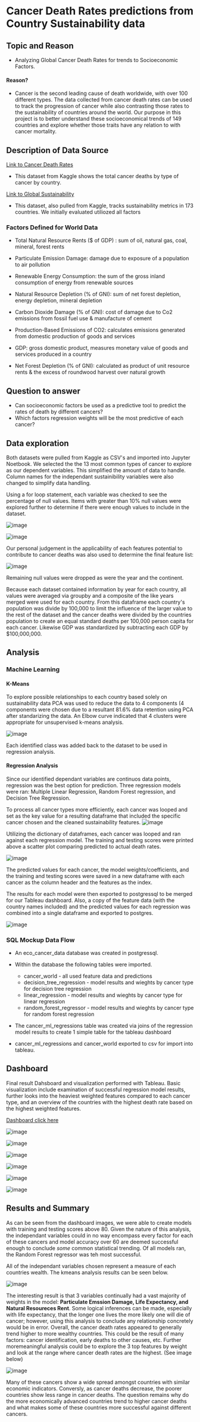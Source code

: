 # Cancer Death Rates predictions from Country Sustainability data

## Topic and Reason
- Analyzing Global Cancer Death Rates for trends to Socioeconomic Factors.
#### Reason?
- Cancer is the second leading cause of death worldwide, with over 100 different types. The data collected from cancer death rates can be used to track the progression of cancer while also contrasting those rates to the sustainability of countries around the world. Our purpose in this project is to better understand these socioeconomical trends of 149 countries and explore whether those traits have any relation to with cancer mortality. 

## Description of Data Source
[Link to Cancer Death Rates](https://www.kaggle.com/datasets/bahadirumutiscimen/cancer-death-rates-in-the-world-19902019)

- This dataset from Kaggle shows the total cancer deaths by type of cancer by country. 

[Link to Global Sustainability](https://www.kaggle.com/datasets/truecue/worldsustainabilitydataset?select=WorldSustainabilityDataset.csv)

- This dataset, also pulled from Kaggle, tracks sustainability metrics in 173 countries. We initially evaluated utiliozed all factors 
### Factors Defined for World Data

- Total Natural Resource Rents ($ of GDP) : sum of oil, natural gas, coal, mineral, forest rents

- Particulate Emission Damage: damage due to exposure of a population to air pollution

- Renewable Energy Consumption: the sum of the gross inland consumption of energy from renewable sources

- Natural Resource Depletion (% of GNI): sum of net forest depletion, energy depletion, mineral depletion

- Carbon Dioxide Damage (% of GNI): cost of damage due to Co2 emissions from fossil fuel use & manufacture of cement

- Production-Based Emissions of CO2: calculates emissions generated from domestic production of goods and services

- GDP: gross domestic product, measures monetary value of goods and services produced in a country

- Net Forest Depletion (% of GNI): calculated as product of unit resource rents & the excess of roundwood harvest over natural growth


## Question to answer
- Can socioeconomic factors be used as a predictive tool to predict the rates of death by different cancers?
- Which factors regression weights will be the most predictive of each cancer?


## Data exploration

Both datasets were pulled from Kaggle as CSV's and imported into Jupyter Noetbook.  We selected the the 13 most common types of cancer to explore as our dependent variables. This simplified the amount of data to handle. Column names for the independant sustainibility variables were also changed to simplify data handling. 

Using a for loop statement, each variable was checked to see the percentage of null values. Items with greater than 10% null values were explored further to determine if there were enough values to include in the dataset.

![image](https://user-images.githubusercontent.com/91850824/169675699-713be0c8-fb34-4e36-b431-e16db9daabd0.png)

![image](https://user-images.githubusercontent.com/91850824/169675750-c2834f20-a0e8-4988-b8b9-0875d82478b4.png)

Our personal judgement in the applicability of each features potential to contribute to cancer deaths was also used to determine the final feature list:

![image](https://user-images.githubusercontent.com/91850824/169675790-347f369f-46ae-4aad-8be7-b54484e9d179.png)

Remaining null values were dropped as were the year and the continent.

Because each dataset contained information by year for each country, all values were averaged via groupby and a composite of the like years merged were used for each country.  From this dataframe each country's population was divide by 100,000 to limit the influence of the larger value to the rest of the dataset and the cancer deaths were divided by the countries population to create an equal standard deaths per 100,000 person capita for each cancer. Likewise GDP was standardized by subtracting each GDP by $100,000,000. 

## Analysis 

### Machine Learning

#### K-Means

To explore possible relationships to each country based solely on sustainability data PCA was used to reduce the data to 4 components (4 components were chosen due to a resultant 81.6% data retention using PCA after standarizing the data.  An Elbow curve indicated that 4 clusters were appropriate for unsupervised k-means analysis. 

![image](https://user-images.githubusercontent.com/91850824/169676071-89db1aa1-d552-44e0-97cb-404147348305.png)

Each identified class was added back to the dataset to be used in regression analysis.

#### Regression Analysis

Since our identified dependant variables are continuos data points, regression was the best option for prediction.  Three regression models were ran: Multiple Linear Regression, Random Forest regression, and Decision Tree Regression.

To process all cancer types more efficiently, each cancer was looped and set as the key value for a resulting dataframe that included the specific cancer chosen and the cleaned sustainability features.
![image](https://user-images.githubusercontent.com/91850824/169676225-287190a2-79cb-4232-8233-11e4775a3533.png)

Utilizing the dictionary of dataframes, each cancer was looped and ran against each regression model.  The training and testing scores were printed above a scatter plot comparing predicted to actual death rates.

![image](https://user-images.githubusercontent.com/91850824/169676300-de1db9da-6d12-45e0-942e-1fe724cc8b01.png)

The predicted values for each cancer, the model weights/coefficients, and the training and testing scores were saved in a new dataframe with each cancer as the column header and the features as the index.  

The results for each model were then exported to postgressql to be merged for our Tableau dashboard.  Also, a copy of the feature data (with the country names included) and the predicted values for each regression was combined into a single dataframe and exported to postgres.

![image](https://user-images.githubusercontent.com/91850824/169676403-3274c573-ee47-40c5-8256-5c8d51e80826.png)

### SQL Mockup Data Flow

- An eco_cancer_data database was created in postgressql.
- Within the database the following tables were imported.
     - cancer_world - all used feature data and predictions
     - decision_tree_regression - model results and wieghts by cancer type for decision tree regression
     - linear_regression - model results and wieghts by cancer type for linear regression
     - random_forest_regressor - model results and wieghts by cancer type for random forest regression

- The cancer_ml_regressions table was created via joins of the regression model results to create 1 simple table for the tableau dashboard
- cancer_ml_regressions  and cancer_world exported to csv for import into tableau.

## Dashboard
Final result Dahsboard and visualization performed with Tableau. Basic visualization include examination of successful regression model results, further looks into the heaviest weighted features compared to each cancer type, and an overview of the countries with the highest death rate based on the highest weighted features.

[Dashboard click here](https://public.tableau.com/app/profile/josh.shutey/viz/Cancer_eco_data/CancerDeathRatePredictionsBasedonSustainabilityData)

![image](https://user-images.githubusercontent.com/91850824/170844640-2c0a487e-1c80-4e2e-90d9-d08e33d4b143.png)

![image](https://user-images.githubusercontent.com/91850824/170844632-3db41667-abf8-41d1-bda1-5324ef9c1549.png)

![image](https://user-images.githubusercontent.com/91850824/170844642-68bbfa49-0686-4f43-9acc-338473e1200b.png)

![image](https://user-images.githubusercontent.com/91850824/170844648-ec2f11d8-2782-46f4-a400-1ad9599e5655.png)

![image](https://user-images.githubusercontent.com/91850824/170844652-0cb42fbb-e136-44e6-aef0-ee71955f22ad.png)

![image](https://user-images.githubusercontent.com/91850824/170844658-51626360-a67f-40e6-b52a-a4692e1ad3fb.png)

## Results and Summary

As can be seen from the dashboard images, we were able to create models with training and testing scores above 80.  Given the nature of this analysis, the independant variables could in no way encompass every factor for each of these cancers and model accuracy over 60 are deemed successful enough to conclude *some* common statistical trending.  Of all models ran, the Random Forest regressor was teh most successful.  

All of the independant variables chosen represent a measure of each countries wealth.  The kmeans analysis results can be seen below.

![image](https://user-images.githubusercontent.com/91850824/170844866-4e7247d8-cc0e-466c-9a3f-1373a8a30df0.png)

The interesting result is that 3 variables continually had a vast majority of weights in the model: **Particulate Emssion Damage, Life Expectancy, and Natural Resoureces Rent**.  Some logical inferences can be made, especially with life expectancy, that the longer one lives the more likely one will die of cancer; however, using this analysis to conclude any relationship concretely would be in error.  Overall, the cancer death rates appeared to generally trend higher to more wealthy countries.  This could be the result of many factors: cancer identification, early deaths to other causes, etc.   Further moremeaningful analysis could be to explore the 3 top features by weight and look at the range where cancer death rates are the highest. (See image below)

![image](https://user-images.githubusercontent.com/91850824/170845098-b8d5aeea-74ff-4418-880f-479e67236afa.png)

Many of these cancers show a wide spread amongst countries with similar economic indicators.  Conversly, as cancer deaths decrease, the poorer countries show less range in cancer deaths.  The question remains why do the more economically advanced countries trend to higher cancer deaths and what makes some of these countries more successful against different cancers.  
